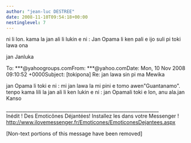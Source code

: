```yaml
---
author: "jean-luc DESTREE"
date: 2008-11-10T09:54:18+00:00
nestinglevel: 7
---
```

ni li lon. kama la jan ali li lukin e ni : Jan Opama li ken pali e ijo suli pi toki lawa ona  
  
jan Janluka  
  
  
  
To: \*\*\*@yahoogroups.comFrom: \*\*\*@yahoo.comDate: Mon, 10 Nov 2008 09:10:52 +0000Subject: \[tokipona\] Re: jan lawa sin pi ma Mewika  
  
  
  
jan Opama li toki e ni : mi jan lawa la mi pini e tomo awen"Guantanamo". tenpo kama lili la jan ali li ken lukin e ni : jan Opamali toki e lon, anu ala.jan Kanso  
  
  
  
  
  
\_\_\_\_\_\_\_\_\_\_\_\_\_\_\_\_\_\_\_\_\_\_\_\_\_\_\_\_\_\_\_\_\_\_\_\_\_\_\_\_\_\_\_\_\_\_\_\_\_\_\_\_\_\_\_\_\_\_\_\_\_\_\_\_\_  
Inédit ! Des Emoticônes Déjantées! Installez les dans votre Messenger !  
http://www.ilovemessenger.fr/Emoticones/EmoticonesDejantees.aspx  
  
\[Non-text portions of this message have been removed\]
